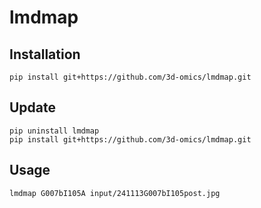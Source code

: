 # lmdmap

## Installation

```{sh}
pip install git+https://github.com/3d-omics/lmdmap.git
```

## Update

```{sh}
pip uninstall lmdmap
pip install git+https://github.com/3d-omics/lmdmap.git

```


## Usage

```{sh}
lmdmap G007bI105A input/241113G007bI105post.jpg
```
